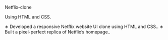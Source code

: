 Netflix-clone

Using HTML and CSS. 

∗ Developed a responsive Netflix website UI clone using HTML and CSS..
∗ Built a pixel-perfect replica of Netflix’s homepage..
